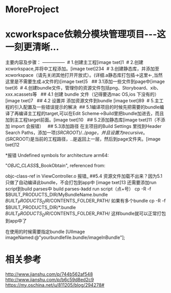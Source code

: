 # MoreProject
xcworkspace依赖分模块管理项目---这一刻更清晰...
=========
主要内容及步骤：
—————
  # 1.创建主工程[image txet]1
  # 2.创建xcworkspace,并将中工程添加。[image txet]234
  # 3.创建静态库，并添加至xcworkspace（请先关闭其他打开开放式）。(详细.a静态库打包插->这里<-,当然这里是不需要生成.a文件的)[image txet]5
   ## 3.1添加一些文件到page中[image txet]6
  # 4.创建bundle文件，管理你的资源文件包括png、Storyboard、xib、xxx.xcassets等
   ## 4.1 创建 bundle 文件（记得要选mac OS,ios 下没有的） [image txet]7
   ## 4.2 设置并 添加资源文件到bundle [image txet]89
  # 5.主工程的引入配置及一些错误提示的解决
  ## 5.1编译项目的时候先把需要的bundle编译了再编译主工程的target,可以在Edit Scheme->Build里把bundle加进去，而且加到主工程target前面。[image txet]10
   ## 5.2添加静态库[image txet]11（不添加 import 会报错）
   ## 5.3添加路径 在主项目的Build Settings 里找到Header Search Paths，添加一项$(SRCROOT)/../page，并且设置为recursive。$(SRCROOT)是当前的工程路径，..是返回上一层，然后到page文件夹。[image txet]12

 *报错
Undefined symbols for architecture arm64:

"_OBJC_CLASS_$_BookObtain", referenced from:

objc-class-ref in ViewController.o
报错_
 ##5.4 资源文件加载不出来？因为5.1只做了自动编译此bundle，不会打包到app中 [image txet]13
   还需要添加run script到build parses中
   build parses-》add run script（点+号）
   cp -R -f $BUILT_PRODUCTS_DIR/MyBundleName.bundle $BUILT_PRODUCTS_DIR/$CONTENTS_FOLDER_PATH/
   如果有多个bundle
   cp -R -f $BUILT_PRODUCTS_DIR/*.bundle $BUILT_PRODUCTS_DIR/$CONTENTS_FOLDER_PATH/
   这样bundle就可以正常打包到app中了
 
   在使用的时候需要指定bundle
   [UIImage imageNamed:@"yourbundlefile.bundle/imageInBundle"];
 
# 相关参考
http://www.jianshu.com/p/744b562af548
http://www.jianshu.com/p/b6c59d8ed2c9
https://my.oschina.net/u/811205/blog/294278#
